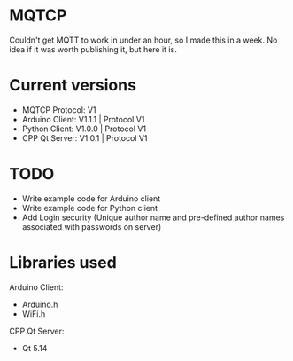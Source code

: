 # MQTCP
Couldn't get MQTT to work in under an hour, so I made this in a week. No idea if it was worth publishing it, but here it is.

# Current versions
- MQTCP Protocol: V1
- Arduino Client: V1.1.1 | Protocol V1
- Python Client: V1.0.0 | Protocol V1
- CPP Qt Server: V1.0.1 | Protocol V1

# TODO
- Write example code for Arduino client
- Write example code for Python client
- Add Login security (Unique author name and pre-defined author names associated with passwords on server)

# Libraries used

Arduino Client:
- Arduino.h
- WiFi.h
  
CPP Qt Server:
- Qt 5.14
